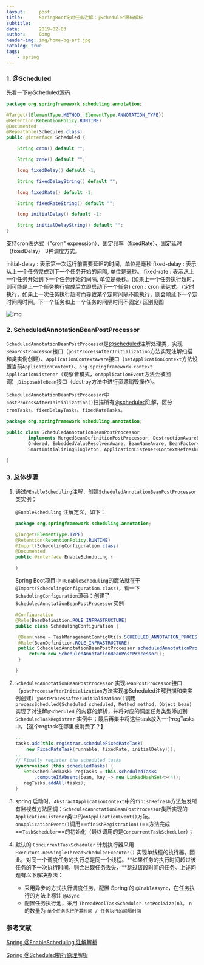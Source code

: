 ```yaml
---
layout:     post
title:      SpringBoot定时任务注解：@Scheduled源码解析
subtitle:   
date:       2019-02-03
author:     Gong
header-img: img/home-bg-art.jpg
catalog: true
tags:
    - spring
---
```

### 1. @Scheduled

先看一下@Scheduled源码

```java
package org.springframework.scheduling.annotation;

@Target({ElementType.METHOD, ElementType.ANNOTATION_TYPE})
@Retention(RetentionPolicy.RUNTIME)
@Documented
@Repeatable(Schedules.class)
public @interface Scheduled {

	String cron() default "";

	String zone() default "";

	long fixedDelay() default -1;

	String fixedDelayString() default "";

	long fixedRate() default -1;

	String fixedRateString() default "";

	long initialDelay() default -1;

	String initialDelayString() default "";
}
```

支持cron表达式（"cron" expression）、固定频率（fixedRate）、固定延时（fixedDelay） 3种调度方式。

initial-delay : 表示第一次运行前需要延迟的时间，单位是毫秒
fixed-delay : 表示从上一个任务完成到下一个任务开始的间隔, 单位是毫秒。
fixed-rate : 表示从上一个任务开始到下一个任务开始的间隔, 单位是毫秒。(如果上一个任务执行超时，则可能是上一个任务执行完成后立即启动下一个任务)
cron : cron 表达式。(定时执行，如果上一次任务执行超时而导致某个定时间隔不能执行，则会顺延下一个定时间隔时间。下一个任务和上一个任务的间隔时间不固定)
区别见图

![img](https://images2015.cnblogs.com/blog/285763/201707/285763-20170717113617206-969853356.png)

### 2. ScheduledAnnotationBeanPostProcessor

`ScheduledAnnotationBeanPostProcesso`r是[@scheduled](https://github.com/scheduled)注解处理类，实现`BeanPostProcessor`接口（`postProcessAfterInitialization`方法实现注解扫描和类实例创建）、`ApplicationContextAware`接口（`setApplicationContext`方法设置当前`ApplicationContext`）、`org.springframework.context. ApplicationListener`（观察者模式，`onApplicationEvent`方法会被回调）,`DisposableBean`接口（destroy方法中进行资源销毁操作）。

`ScheduledAnnotationBeanPostProcessor`中 `postProcessAfterInitialization()`扫描所有[@scheduled](https://github.com/scheduled)注解，区分`cronTasks`、`fixedDelayTasks`、`fixedRateTasks`。

```java
package org.springframework.scheduling.annotation;

public class ScheduledAnnotationBeanPostProcessor
		implements MergedBeanDefinitionPostProcessor, DestructionAwareBeanPostProcessor,
		Ordered, EmbeddedValueResolverAware, BeanNameAware, BeanFactoryAware, ApplicationContextAware,
		SmartInitializingSingleton, ApplicationListener<ContextRefreshedEvent>, DisposableBean {

}
```

### 3. 总体步骤

1. 通过`@EnableScheduling`注解，创建`ScheduledAnnotationBeanPostProcessor`类实例；

   `@EnableScheduling` 注解定义，如下：

   ```java
   package org.springframework.scheduling.annotation;
   
   @Target(ElementType.TYPE)
   @Retention(RetentionPolicy.RUNTIME)
   @Import(SchedulingConfiguration.class)
   @Documented
   public @interface EnableScheduling {
   
   }
   ```
   Spring Boot项目中 `@EnableScheduling`的魔法就在于 `@Import(SchedulingConfiguration.class)`，看一下 `SchedulingConfiguration`源码：创建了`ScheduledAnnotationBeanPostProcessor`实例

   ```java
   @Configuration
   @Role(BeanDefinition.ROLE_INFRASTRUCTURE)
   public class SchedulingConfiguration {
   
   	@Bean(name = TaskManagementConfigUtils.SCHEDULED_ANNOTATION_PROCESSOR_BEAN_NAME)
   	@Role(BeanDefinition.ROLE_INFRASTRUCTURE)
   	public ScheduledAnnotationBeanPostProcessor scheduledAnnotationProcessor() {
   		return new ScheduledAnnotationBeanPostProcessor();
   	}
   
   }
   ```

2. `ScheduledAnnotationBeanPostProcessor` 实现`BeanPostProcessor`接口（`postProcessAfterInitialization`方法实现@Scheduled注解扫描和类实例创建）;`postProcessAfterInitialization()`调用`processScheduled(Scheduled scheduled, Method method, Object bean)` 实现了对注解`@Scheduled` 的内容的解析，并将对应的调度任务类型添加到`ScheduledTaskRegistrar` 实例中；最后再集中将这些task放入一个regTasks中。【这个regtask在哪里被消费了？】

   ```java
   ...
   tasks.add(this.registrar.scheduleFixedRateTask(
       new FixedRateTask(runnable, fixedRate, initialDelay)));
   ...
   // Finally register the scheduled tasks
   synchronized (this.scheduledTasks) {
      Set<ScheduledTask> regTasks = this.scheduledTasks
          .computeIfAbsent(bean, key -> new LinkedHashSet<>(4));
      regTasks.addAll(tasks);
   }
   ```

3. spring 启动时，`AbstractApplicationContext`中的`finishRefresh`方法触发所有监视者方法回调：`ScheduledAnnotationBeanPostProcessor`类所实现的`ApplicationListener`类中的`onApplicationEvent()`方法。`onApplicationEvent()`调用==`finishRegistration()`==方法完成==`TaskScheduler`==的初始化（最终调用的是`ConcurrentTaskScheduler`）；

4. 默认的 `ConcurrentTaskScheduler` 计划执行器采用`Executors.newSingleThreadScheduledExecutor()` 实现单线程的执行器。因此，对同一个调度任务的执行总是同一个线程。**如果任务的执行时间超过该任务的下一次执行时间，则会出现任务丢失，**跳过该段时间的任务。上述问题有以下解决办法：

   - 采用异步的方式执行调度任务，配置 Spring 的 `@EnableAsync`，在任务执行的方法上标注 `@Async`
   - 配置任务执行池，采用 `ThreadPoolTaskScheduler.setPoolSize(n)`。 `n` 的数量为 `单个任务执行所需时间 / 任务执行的间隔时间`


### 参考文献

[Spring @EnableScheduling 注解解析](http://tramp.cincout.cn/2017/08/18/spring-task-2017-08-18-spring-boot-enablescheduling-analysis/#ScheduledAnnotationBeanPostProcessor)

[Spring @Scheduled执行原理解析](https://github.com/TFdream/blog/issues/27)